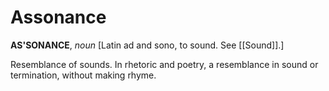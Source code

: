 # Assonance

**AS'SONANCE**, _noun_ \[Latin ad and sono, to sound. See [[Sound]].\]

Resemblance of sounds. In rhetoric and poetry, a resemblance in sound or termination, without making rhyme.